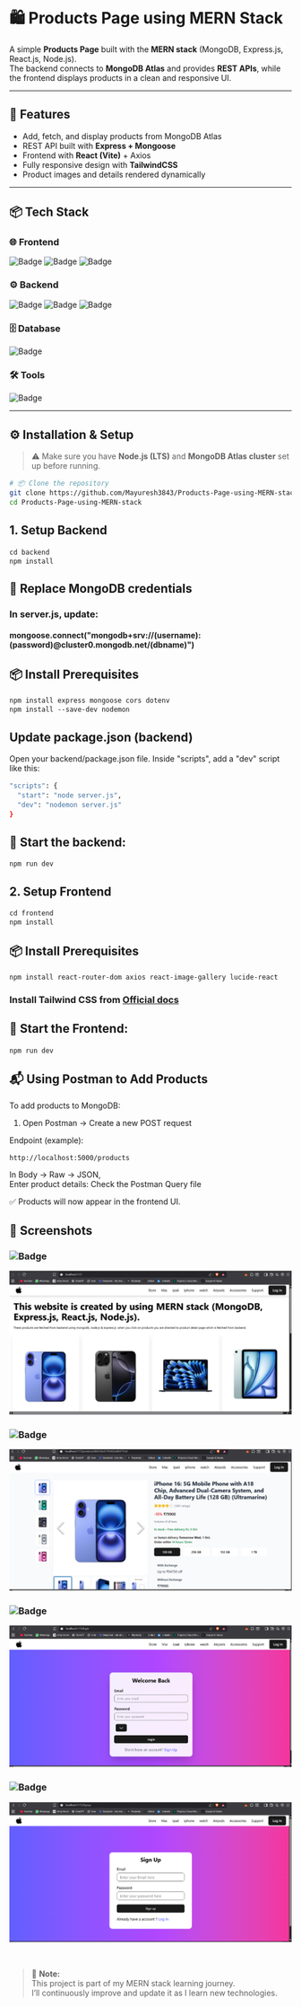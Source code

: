 # 🛍️ Products Page using MERN Stack  

A simple **Products Page** built with the **MERN stack** (MongoDB, Express.js, React.js, Node.js).  
The backend connects to **MongoDB Atlas** and provides **REST APIs**, while the frontend displays products in a clean and responsive UI.  

---

## 🚀 Features  
- Add, fetch, and display products from MongoDB Atlas  
- REST API built with **Express + Mongoose**  
- Frontend with **React (Vite)** + Axios  
- Fully responsive design with **TailwindCSS**  
- Product images and details rendered dynamically  

---

## 📦 Tech Stack  

### 🌐 Frontend  
![Badge](https://img.shields.io/badge/React-20232A?style=for-the-badge&logo=react&logoColor=61DAFB) 
![Badge](https://img.shields.io/badge/Axios-5A29E4?style=for-the-badge&logo=axios&logoColor=white) 
![Badge](https://img.shields.io/badge/TailwindCSS-38B2AC?style=for-the-badge&logo=tailwind-css&logoColor=white)  

### ⚙️ Backend  
![Badge](https://img.shields.io/badge/Node.js-339933?style=for-the-badge&logo=node.js&logoColor=white) 
![Badge](https://img.shields.io/badge/Express.js-000000?style=for-the-badge&logo=express&logoColor=white) 
![Badge](https://img.shields.io/badge/Mongoose-880000?style=for-the-badge&logo=mongoose&logoColor=white)  

### 🗄️ Database  
![Badge](https://img.shields.io/badge/MongoDB%20Atlas-47A248?style=for-the-badge&logo=mongodb&logoColor=white)  

### 🛠️ Tools  
![Badge](https://img.shields.io/badge/Postman-FF6C37?style=for-the-badge&logo=postman&logoColor=white)  

---

## ⚙️ Installation & Setup  

> ⚠️ Make sure you have **Node.js (LTS)** and **MongoDB Atlas cluster** set up before running.  

```bash
# 📦 Clone the repository
git clone https://github.com/Mayuresh3843/Products-Page-using-MERN-stack.git
cd Products-Page-using-MERN-stack

```


## 1. Setup Backend


    cd backend 
    npm install


 <h2> 🔹 Replace MongoDB credentials</h2>
<h3>In server.js, update: <br/></h3>
<h4>mongoose.connect("mongodb+srv://(username):(password)@cluster0.mongodb.net/(dbname)")  </h4> 

<h2>📦 Install Prerequisites</h2>


    npm install express mongoose cors dotenv
    npm install --save-dev nodemon  
    


<h2>Update package.json (backend)</h2>

Open your backend/package.json file. Inside "scripts", add a "dev" script like this:
```bash
"scripts": {
  "start": "node server.js",
  "dev": "nodemon server.js"
}
```

<h2> 🚀 Start the backend: </h2>


    npm run dev


<h2>2. Setup Frontend</h2>


    cd frontend 
    npm install


<h2>📦 Install Prerequisites</h2>


    npm install react-router-dom axios react-image-gallery lucide-react


    
<h3>Install Tailwind CSS from <a href="https://tailwindcss.com/docs/installation/using-vite">Official docs </a>


<h2>🚀 Start the Frontend: </h2>

    
    npm run dev



<h2>📬 Using Postman to Add Products</h2>

To add products to MongoDB:

1. Open Postman → Create a new POST request

Endpoint (example):
```bash
http://localhost:5000/products
```

In Body → Raw → JSON, <br/>
Enter product details:
Check the Postman Query file
</h3>

✅ Products will now appear in the frontend UI.

## 📸 Screenshots  

### ![Badge](https://img.shields.io/badge/Homepage-lightblue?style=for-the-badge)
![Homepage Screenshot](./screenshots/homepage.png)  

### ![Badge](https://img.shields.io/badge/Products-Page-green?style=for-the-badge)
![Products Page Screenshot](./screenshots/productspage.png)  

### ![Badge](https://img.shields.io/badge/Login-Page-orange?style=for-the-badge)
![Login Page Screenshot](./screenshots/login.png)  

### ![Badge](https://img.shields.io/badge/Signup-Page-purple?style=for-the-badge)
![Signup Page Screenshot](./screenshots/signup.png)  


<br/>

> 🧠 **Note:**  
> This project is part of my MERN stack learning journey.  
> I’ll continuously improve and update it as I learn new technologies.






